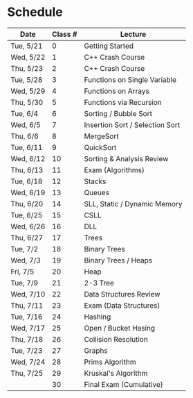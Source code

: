 # Schedule

| Date      | Class # | Lecture                         |
|-----------|---------|---------------------------------|
| Tue, 5/21 | 0       | Getting Started                 |
| Wed, 5/22 | 1       | C++ Crash Course                |
| Thu, 5/23 | 2       | C++ Crash Course                |
| Tue, 5/28 | 3       | Functions on Single Variable    |
| Wed, 5/29 | 4       | Functions on Arrays             |
| Thu, 5/30 | 5       | Functions via Recursion         |
| Tue, 6/4  | 6       | Sorting / Bubble Sort           |
| Wed, 6/5  | 7       | Insertion Sort / Selection Sort |
| Thu, 6/6  | 8       | MergeSort                       |
| Tue, 6/11 | 9       | QuickSort                       |
| Wed, 6/12 | 10      | Sorting & Analysis Review       |
| Thu, 6/13 | 11      | Exam (Algorithms)               |
| Tue, 6/18 | 12      | Stacks                          |
| Wed, 6/19 | 13      | Queues                          |
| Thu, 6/20 | 14      | SLL, Static / Dynamic Memory    |
| Tue, 6/25 | 15      | CSLL                            |
| Wed, 6/26 | 16      | DLL                             |
| Thu, 6/27 | 17      | Trees                           |
| Tue, 7/2  | 18      | Binary Trees                    |
| Wed, 7/3  | 19      | Binary Trees / Heaps            |
| Fri, 7/5  | 20      | Heap                            |
| Tue, 7/9  | 21      | 2-3 Tree                        |
| Wed, 7/10 | 22      | Data Structures Review          |
| Thu, 7/11 | 23      | Exam (Data Structures)          |
| Tue, 7/16 | 24      | Hashing                         |
| Wed, 7/17 | 25      | Open / Bucket Hasing            |
| Thu, 7/18 | 26      | Collision Resolution            |
| Tue, 7/23 | 27      | Graphs                          |
| Wed, 7/24 | 28      | Prims Algorithm                 |
| Thu, 7/25 | 29      | Kruskal's Algorithm             |
|           | 30      | Final Exam (Cumulative)         |
